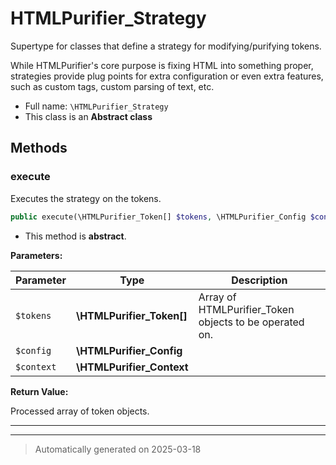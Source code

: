 
# HTMLPurifier_Strategy

Supertype for classes that define a strategy for modifying/purifying tokens.

While HTMLPurifier's core purpose is fixing HTML into something proper,
strategies provide plug points for extra configuration or even extra
features, such as custom tags, custom parsing of text, etc.

* Full name: `\HTMLPurifier_Strategy`
* This class is an **Abstract class**




## Methods


### execute

Executes the strategy on the tokens.

```php
public execute(\HTMLPurifier_Token[] $tokens, \HTMLPurifier_Config $config, \HTMLPurifier_Context $context): \HTMLPurifier_Token[]
```




* This method is **abstract**.



**Parameters:**

| Parameter | Type | Description |
|-----------|------|-------------|
| `$tokens` | **\HTMLPurifier_Token[]** | Array of HTMLPurifier_Token objects to be operated on. |
| `$config` | **\HTMLPurifier_Config** |  |
| `$context` | **\HTMLPurifier_Context** |  |


**Return Value:**

Processed array of token objects.




***


***
> Automatically generated on 2025-03-18
